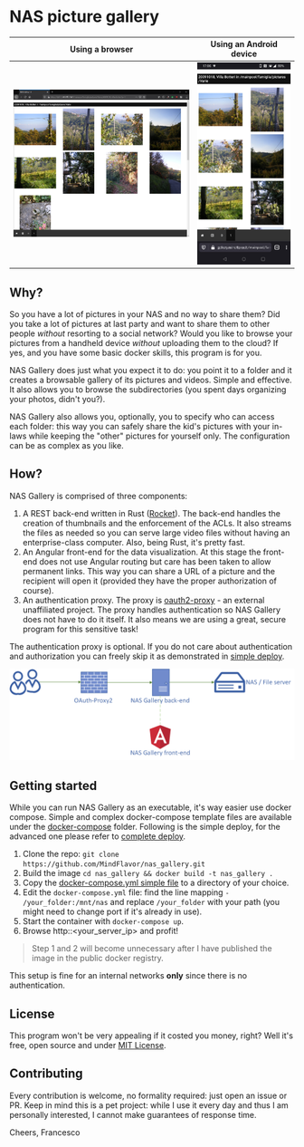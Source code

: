 # NAS picture gallery

Using a browser | Using an Android device
-- | --
![example00](docs/fire00.png) | ![example_android](docs/android00.jpg)

## Why?

So you have a lot of pictures in your NAS and no way to share them? Did you take a lot of pictures at last party and want to share them to other people *without* resorting to a social network? Would you like to browse your pictures from a handheld device *without* uploading them to the cloud? If yes, and you have some basic docker skills, this program is for you. 

NAS Gallery does just what you expect it to do: you point it to a folder and it creates a browsable gallery of its pictures and videos. Simple and effective. It also allows you to browse the subdirectories (you spent days organizing your photos, didn't you?). 

NAS Gallery also allows you, optionally, you to specify who can access each folder: this way you can safely share the kid's pictures with your in-laws while keeping the "other" pictures for yourself only. The configuration can be as complex as you like.

## How?

NAS Gallery is comprised of three components: 

1. A REST back-end written in Rust ([Rocket](https://rocket.rs/)). The back-end handles the creation of thumbnails and the enforcement of the ACLs. It also streams the files as needed so you can serve large video files without having an enterprise-class computer. Also, being Rust, it's pretty fast.
2. An Angular front-end for the data visualization. At this stage the front-end does not use Angular routing but care has been taken to allow permanent links. This way you can share a URL of a picture and the recipient will open it (provided they have the proper authorization of course).
3. An authentication proxy. The proxy is [oauth2-proxy](https://github.com/oauth2-proxy/oauth2-proxy) - an external unaffiliated project. The proxy handles authentication so NAS Gallery does not have to do it itself. It also means we are using a great, secure program for this sensitive task!

The authentication proxy is optional. If you do not care about authentication and authorization you can freely skip it as demonstrated in [simple deploy](docs/simple_deploy.md).

![logical diagram](docs/diag.png)

## Getting started

While you can run NAS Gallery as an executable, it's way easier use docker compose. Simple and complex docker-compose template files are available under the [docker-compose](https://github.com/MindFlavor/nas_gallery/tree/master/docker-compose) folder. Following is the simple deploy, for the advanced one please refer to [complete deploy](docs/complete_deploy.md).

1. Clone the repo: `git clone https://github.com/MindFlavor/nas_gallery.git`
2. Build the image `cd nas_gallery && docker build -t nas_gallery .`
3. Copy the [docker-compose.yml simple file](https://github.com/MindFlavor/nas_gallery/blob/master/docker-compose/simple/docker-compose.yml) to a directory of your choice.
4. Edit the `docker-compose.yml` file: find the line mapping `- /your_folder:/mnt/nas` and replace `/your_folder` with your path (you might need to change port if it's already in use).
5. Start the container with `docker-compose up`. 
6. Browse http::<your_server_ip> and profit!

> Step 1 and 2 will become unnecessary after I have published the image in the public docker registry.

This setup is fine for an internal networks **only** since there is no authentication. 

## License

This program won't be very appealing if it costed you money, right? Well it's free, open source and under [MIT License](LICENSE). 

## Contributing

Every contribution is welcome, no formality required: just open an issue or PR. Keep in mind this is a pet project: while I use it every day and thus I am personally interested, I cannot make guarantees of response time. 

Cheers,
Francesco
